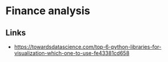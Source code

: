 # Finance analysis

## Links

- https://towardsdatascience.com/top-6-python-libraries-for-visualization-which-one-to-use-fe43381cd658
